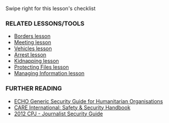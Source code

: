 [Title]: # (What now?)
[Difficulty]: # (Beginner)
[Order]: # (7)

Swipe right for this lesson's checklist

### RELATED LESSONS/TOOLS

*   [Borders lesson](umbrella://lesson/borders)
*   [Meeting lesson](umbrella://lesson/meetings)
*   [Vehicles lesson](umbrella://lesson/vehicles)
*   [Arrest lesson](umbrella://lesson/arrests)
*   [Kidnapping lesson](umbrella://lesson/kidnapping)
*   [Protecting Files lesson](umbrella://lesson/protecting-files)
*   [Managing Information lesson](umbrella://lesson/managing-information)

### FURTHER READING

*   [ECHO Generic Security Guide for Humanitarian Organisations](https://www.google.co.uk/url?sa=t&rct=j&q=&esrc=s&source=web&cd=1&cad=rja&uact=8&ved=0CCEQFjAA&url=http%3A%2F%2Fec.europa.eu%2Fecho%2Ffiles%2Fevaluation%2Fwatsan2005%2Fannex_files%2FECHO%2FECHO12%20-%20echo_generic_security_guide_en.doc&ei=kLxAVc6LOILuUP2SgbAE&usg=AFQjCNEXEOcbLeV24f3WolHmDwLq7KJzlQ&sig2=hbnI7wfdrGIHS7mmikBRWA)
*   [CARE International: Safety & Security Handbook](ngolearning.org/courses/availablecourses/CARE%20Safety%20Course/Shared%20Documents/English_CARE_International_Safety_and_Security_Handbook.pdf)
*   [2012 CPJ - Journalist Security Guide](https://cpj.org/reports/2012/04/journalist-security-guide.php)